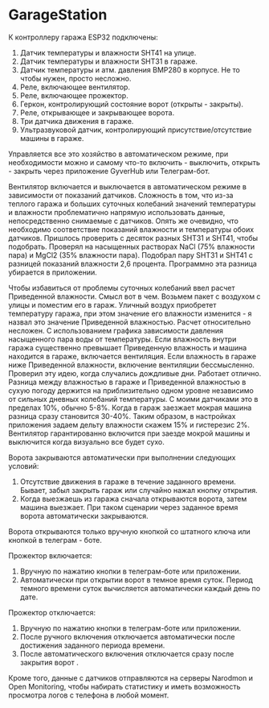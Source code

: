 # GarageStation
К контроллеру гаража ESP32 подключены:
1. Датчик температуры и влажности SHT41 на улице.
2. Датчик температуры и влажности SHT31 в гараже.
3. Датчик температуры и атм. давления BMP280 в корпусе. Не то чтобы нужен, просто несложно.
4. Реле, включающее вентилятор.
5. Реле, включающее прожектор.
6. Геркон, контролирующий состояние ворот (открыты - закрыты).
7. Реле, открывающее и закрывающее ворота.
8. Три датчика движения в гараже.
9. Ультразвуковой датчик, контролирующий присутствие/отсутствие машины в гараже.

Управляется все это хозяйство  в автоматическом режиме, при необходимости можно и самому что-то 
включить - выключить, открыть - закрыть через приложение GyverHub или Телеграм-бот. 

Вентилятор включается и выключается в автоматическом режиме в зависимости от показаний датчиков.
Сложность в том, что из-за теплого гаража и больших суточных колебаний значений температуры и влажности
проблематично напрямую использовать данные, непосредственно снимаемые с датчиков.
Опять же очевидно, что необходимо соответствие показаний влажности и температуры обоих датчиков.
Пришлось проверить с десяток разных SHT31 и SHT41, чтобы подобрать. Проверял на насыщенных растворах NaCl (75% влажности пара) и MgCl2 (35% влажности пара).
Подобрал пару SHT31 и SHT41 с разницей показаний влажности 2,6 процента. Программно эта разница убирается в приложении.

Чтобы избавиться от проблемы суточных колебаний ввел расчет Приведенной влажности. Смысл вот в чем. 
Возьмем пакет с воздухом с улицы и поместим его в гараж. Уличный воздух приобретет температуру гаража,
при этом значение его влажности изменится - я назвал это значение Приведенной влажностью. Расчет относительно несложен.
С использованием графика зависимости давления насыщенного пара воды от температуры.
Если влажность внутри гаража существенно превышает Приведенную влажность и машина находится в гараже, включается вентиляция.
Если влажность в гараже ниже Приведенной влажности, включение вентиляции бессмысленно. 
Проверил эту идею, когда случались дождливые дни. Работает отлично. Разница между влажностью в гараже и Приведенной влажностью в сухую погоду держится на приблизительно одном уровне
независимо от сильных дневных колебаний температуры. С моими датчиками это в пределах 10%, обычно 5-8%.
Когда в гараж заезжает мокрая машина разница сразу становится 30-40%. 
Таким образом, в настройках приложения задаем дельту влажности скажем 15% и гистерезис 2%. Вентилятор гарантированно включится при заезде мокрой машины
и выключится когда визуально все будет сухо.

Ворота закрываются автоматически при выполнении следующих условий:
 1. Отсутствие движения в гараже в течение заданного времени. Бывает, забыл закрыть гараж или случайно нажал кнопку открытия.
 2. Когда выезжаешь из гаража сначала открываются ворота, затем машина выезжает. При таком сценарии через заданное время ворота автоматически закрываются.

Ворота открываются только вручную кнопкой со штатного ключа или кнопкой в телеграм - боте.

Прожектор включается:
 1. Вручную по нажатию кнопки в телеграм-боте или приложении.
 2. Автоматически при открытии ворот в темное время суток. Период темного времени суток вычисляется автоматически каждый день по дате.

Прожектор отключается:
 1. Вручную по нажатию кнопки в телеграм-боте или приложении.
 2. После ручного включения отключается автоматически после достижения заданного периода времени.
 3. После автоматического включения отключается сразу после закрытия ворот . 

Кроме того, данные с датчиков отправляются на серверы Narodmon и Open Monitoring,
чтобы набирать статистику и иметь возможность просмотра логов с телефона в любой момент.


